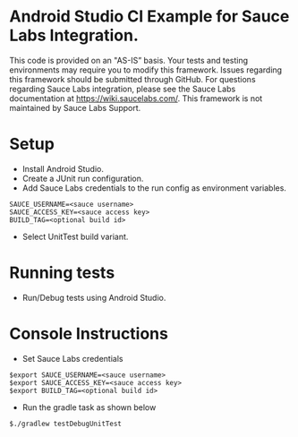 # Android Studio CI Example for Sauce Labs Integration.
This code is provided on an "AS-IS” basis. Your tests and testing environments may require you to modify this framework. Issues regarding this framework should be submitted through GitHub. For questions regarding Sauce Labs integration, please see the Sauce Labs documentation at https://wiki.saucelabs.com/. This framework is not maintained by Sauce Labs Support. 

# Setup
* Install Android Studio.
* Create a JUnit run configuration.
* Add Sauce Labs credentials to the run config as environment variables.
```
SAUCE_USERNAME=<sauce username>
SAUCE_ACCESS_KEY=<sauce access key>
BUILD_TAG=<optional build id>
```
* Select UnitTest build variant.


# Running tests
* Run/Debug tests using Android Studio.

# Console Instructions
* Set Sauce Labs credentials
```
$export SAUCE_USERNAME=<sauce username>
$export SAUCE_ACCESS_KEY=<sauce access key>
$export BUILD_TAG=<optional build id>
```
* Run the gradle task as shown below
```
$./gradlew testDebugUnitTest 
```